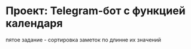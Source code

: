 # Проект: Telegram-бот с функцией календаря

пятое задание - сортировка заметок по длинне их значений
